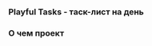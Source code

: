 ### Playful Tasks - таск-лист на день

### О чем проект
<!--
Приложение работает на устройствах с iOS 13 и выше, ориентация экрана - портретная, без поддержки поворотов экрана. 
Поддерживается темная тема. 
В качестве контейнера для элементов профиля используется табличный элемент управления. 

При запуске показывается главный экран, содержащий поля о пользователе - доступные только для чтения:

<img src="https://user-images.githubusercontent.com/91372236/200547199-96643ae5-1daf-46e5-bd3f-0e2a8692430a.png" width="250">

На экране редактирования поля для ввода информации о пользователе: имя, отчество, фамилия, дата рождения пол: 

<img src="https://user-images.githubusercontent.com/91372236/200548935-2e7f4fdd-a1e3-475e-b99b-f7d43afd5746.png" width="250">

### Как написан проект
- Приложение выполнено с использованием фраемворков UIKit, PhotosUI;
- Архитектура MVC, для хранения данных используется UserDefaults;
- UserDefaults;
- Вёрстка сделана кодом, без xib и storyboard, через Auto Layout.
